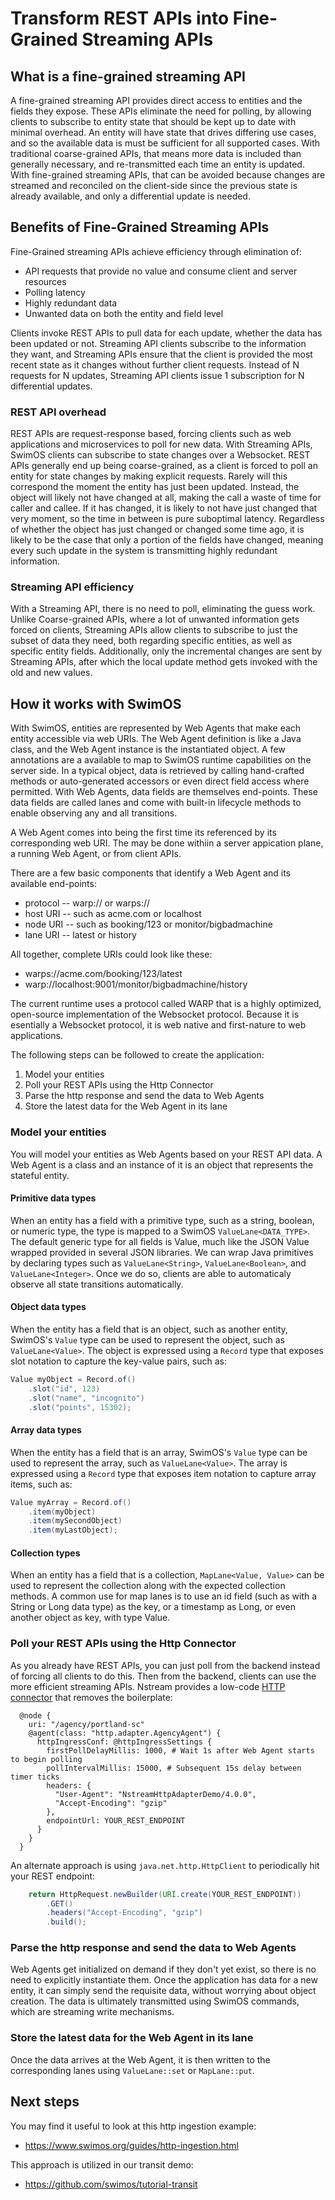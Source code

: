 # Transform REST APIs into Fine-Grained Streaming APIs

## What is a fine-grained streaming API

A fine-grained streaming API provides direct access to entities and the fields they expose.
These APIs eliminate the need for polling, by allowing clients to subscribe to entity state that should be kept up to date with minimal overhead.
An entity will have state that drives differing use cases, and so the available data is must be sufficient for all supported cases.
With traditional coarse-grained APIs, that means more data is included than generally necessary, and re-transmitted each time an entity is updated.
With fine-grained streaming APIs, that can be avoided because changes are streamed and reconciled on the client-side since the previous state is already available, and only a differential update is needed.

## Benefits of Fine-Grained Streaming APIs

Fine-Grained streaming APIs achieve efficiency through elimination of:

- API requests that provide no value and consume client and server resources
- Polling latency
- Highly redundant data
- Unwanted data on both the entity and field level

Clients invoke REST APIs to pull data for each update, whether the data has been updated or not.
Streaming API clients subscribe to the information they want, and Streaming APIs ensure that the client is provided the most recent state as it changes without further client requests.
Instead of N requests for N updates, Streaming API clients issue 1 subscription for N differential updates.

### REST API overhead

REST APIs are request-response based, forcing clients such as web applications and microservices to poll for new data.
With Streaming APIs, SwimOS clients can subscribe to state changes over a Websocket.
REST APIs generally end up being coarse-grained, as a client is forced to poll an entity for state changes by making explicit requests.
Rarely will this correspond the moment the entity has just been updated.
Instead, the object will likely not have changed at all, making the call a waste of time for caller and callee.
If it has changed, it is likely to not have just changed that very moment, so the time in between is pure suboptimal latency.
Regardless of whether the object has just changed or changed some time ago, it is likely to be the case that only a portion of the fields have changed, meaning every such update in the system is transmitting highly redundant information. 

### Streaming API efficiency

With a Streaming API, there is no need to poll, eliminating the guess work.
Unlike Coarse-grained APIs, where a lot of unwanted information gets forced on clients, Streaming APIs allow clients to subscribe to just the subset of data they need, both regarding specific entities, as well as specific  entity fields. 
Additionally, only the incremental changes are sent by Streaming APIs, after which the local update method gets invoked with the old and new values.

## How it works with SwimOS

With SwimOS, entities are represented by Web Agents that make each entity accessible via web URIs. 
The Web Agent definition is like a Java class, and the Web Agent instance is the instantiated object.
A few annotations are a available to map to SwimOS runtime capabilities on the server side. 
In a typical object, data is retrieved by calling hand-crafted methods or auto-generated accessors or even direct field access where permitted. 
With Web Agents, data fields are themselves end-points. 
These data fields are called lanes and come with built-in lifecycle methods to enable observing any and all transitions. 

A Web Agent comes into being the first time its referenced by its corresponding web URI.
The may be done withiin a server appication plane, a running Web Agent, or from client APIs.

There are a few basic components that identify a Web Agent and its available end-points:

- protocol -- warp:// or warps://
- host URI -- such as acme.com or localhost
- node URI -- such as booking/123 or monitor/bigbadmachine
- lane URI -- latest or history

All together, complete URIs could look like these:

- warps://acme.com/booking/123/latest
- warp://localhost:9001/monitor/bigbadmachine/history

The current runtime uses a protocol called WARP that is a highly optimized, open-source implementation of the Websocket protocol.
Because it is esentially a Websocket protocol, it is web native and first-nature to web applications.

The following steps can be followed to create the application:

1. Model your entities
2. Poll your REST APIs using the Http Connector
3. Parse the http response and send the data to Web Agents
4. Store the latest data for the Web Agent in its lane


### Model your entities

You will model your entities as Web Agents based on your REST API data.
A Web Agent is a class and an instance of it is an object that represents the stateful entity. 

#### Primitive data types

When an entity has a field with a primitive type, such as a string, boolean, or numeric type, the type is mapped to a SwimOS `ValueLane<DATA_TYPE>`.
The default generic type for all fields is Value, much like the JSON Value wrapped provided in several JSON libraries.
We can wrap Java primitives by declaring types such as `ValueLane<String>`, `ValueLane<Boolean>`, and `ValueLane<Integer>`.
Once we do so, clients are able to automaticaly observe all state transitions automatically.

#### Object data types

When the entity has a field that is an object, such as another entity, SwimOS's `Value` type can be used to represent the object, such as `ValueLane<Value>`.
The object is expressed using a `Record` type that exposes slot notation to capture the key-value pairs, such as:

```java
Value myObject = Record.of()
    .slot("id", 123)
    .slot("name", "incognito")
    .slot("points", 15302);
```

#### Array data types

When the entity has a field that is an array, SwimOS's `Value` type can be used to represent the array, such as `ValueLane<Value>`.
The array is expressed using a `Record` type that exposes item notation to capture array items, such as:

```java
Value myArray = Record.of()
    .item(myObject)
    .item(mySecondObject)
    .item(myLastObject);
```

#### Collection types

When an entity has a field that is a collection, `MapLane<Value, Value>` can be used to represent the collection along with the expected collection methods.
A common use for map lanes is to use an id field (such as with a String or Long data type) as the key, or a timestamp as Long, or even another object as key, with type Value.

### Poll your REST APIs using the Http Connector

As you already have REST APIs, you can just poll from the backend instead of forcing all clients to do this.
Then from the backend, clients can use the more efficient streaming APIs.
Nstream provides a low-code <a href="https://www.nstream.io/docs/backend/http-ingress/">HTTP connector</a> that removes the boilerplate:

```
  @node {
    uri: "/agency/portland-sc"
    @agent(class: "http.adapter.AgencyAgent") {
      httpIngressConf: @httpIngressSettings {
        firstPollDelayMillis: 1000, # Wait 1s after Web Agent starts to begin polling
        pollIntervalMillis: 15000, # Subsequent 15s delay between timer ticks
        headers: {
          "User-Agent": "NstreamHttpAdapterDemo/4.0.0",
          "Accept-Encoding": "gzip"
        },
        endpointUrl: YOUR_REST_ENDPOINT
      }
    }
  }
```

An alternate approach is using `java.net.http.HttpClient` to periodically hit your REST endpoint:

```java
    return HttpRequest.newBuilder(URI.create(YOUR_REST_ENDPOINT))
        .GET()
        .headers("Accept-Encoding", "gzip")
        .build();
```

### Parse the http response and send the data to Web Agents

Web Agents get initialized on demand if they don't yet exist, so there is no need to explicitly instantiate them.
Once the application has data for a new entity, it can simply send the requisite data, without worrying about object creation.
The data is ultimately transmitted using SwimOS commands, which are streaming write mechanisms.

### Store the latest data for the Web Agent in its lane

Once the data arrives at the Web Agent, it is then written to the corresponding lanes using `ValueLane::set` or `MapLane::put`.

## Next steps

You may find it useful to look at this http ingestion example:
- https://www.swimos.org/guides/http-ingestion.html

This approach is utilized in our transit demo:
- https://github.com/swimos/tutorial-transit

